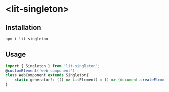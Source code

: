 # \<lit-singleton>

## Installation

```bash
npm i lit-singleton
```

## Usage

```ts
import { Singleton } from 'lit-singleton';
@customElement('web-component')
class WebComponent extends Singleton{
    static generator?: (() => LitElement) = () => (document.createElement('web-component') as LitElement);
}
```